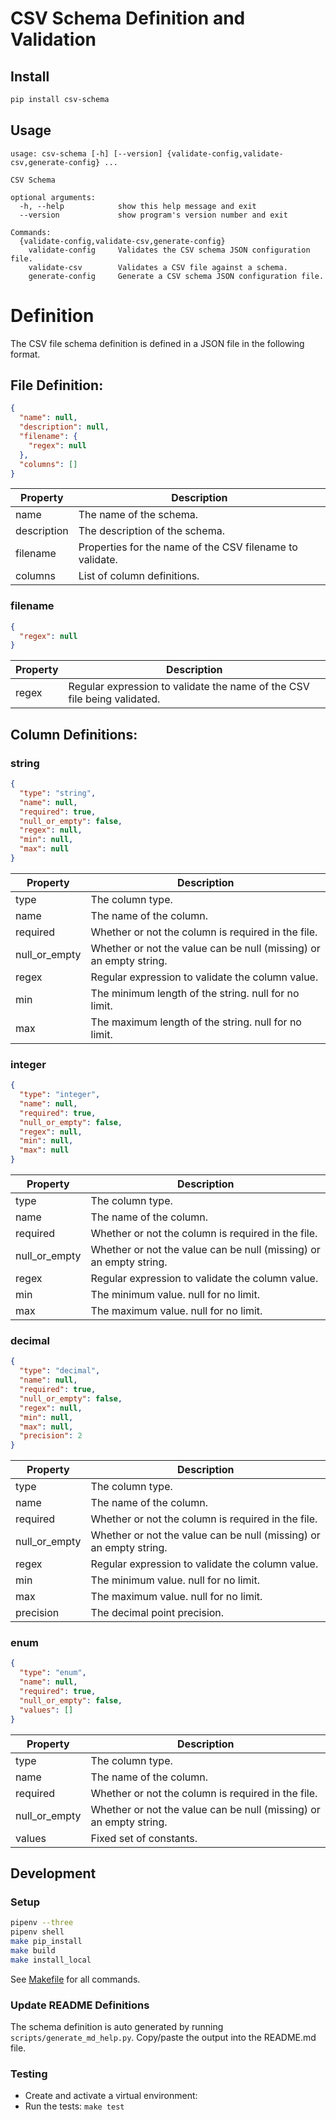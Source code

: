 # CSV Schema Definition and Validation

## Install

```bash
pip install csv-schema
```

## Usage
```text
usage: csv-schema [-h] [--version] {validate-config,validate-csv,generate-config} ...

CSV Schema

optional arguments:
  -h, --help            show this help message and exit
  --version             show program's version number and exit

Commands:
  {validate-config,validate-csv,generate-config}
    validate-config     Validates the CSV schema JSON configuration file.
    validate-csv        Validates a CSV file against a schema.
    generate-config     Generate a CSV schema JSON configuration file.

```

# Definition

The CSV file schema definition is defined in a JSON file in the following format.

## File Definition:

```json
{
  "name": null,
  "description": null,
  "filename": {
    "regex": null
  },
  "columns": []
}
```
| Property | Description |
| -------- | ----------- |
| name | The name of the schema. |
| description | The description of the schema. |
| filename | Properties for the name of the CSV filename to validate. |
| columns | List of column definitions. |


### filename
```json
{
  "regex": null
}
```
| Property | Description |
| -------- | ----------- |
| regex | Regular expression to validate the name of the CSV file being validated. |

## Column Definitions:

### string
```json
{
  "type": "string",
  "name": null,
  "required": true,
  "null_or_empty": false,
  "regex": null,
  "min": null,
  "max": null
}
```
| Property | Description |
| -------- | ----------- |
| type | The column type. |
| name | The name of the column. |
| required | Whether or not the column is required in the file. |
| null_or_empty | Whether or not the value can be null (missing) or an empty string. |
| regex | Regular expression to validate the column value. |
| min | The minimum length of the string. null for no limit. |
| max | The maximum length of the string. null for no limit. |

### integer
```json
{
  "type": "integer",
  "name": null,
  "required": true,
  "null_or_empty": false,
  "regex": null,
  "min": null,
  "max": null
}
```
| Property | Description |
| -------- | ----------- |
| type | The column type. |
| name | The name of the column. |
| required | Whether or not the column is required in the file. |
| null_or_empty | Whether or not the value can be null (missing) or an empty string. |
| regex | Regular expression to validate the column value. |
| min | The minimum value. null for no limit. |
| max | The maximum value. null for no limit. |

### decimal
```json
{
  "type": "decimal",
  "name": null,
  "required": true,
  "null_or_empty": false,
  "regex": null,
  "min": null,
  "max": null,
  "precision": 2
}
```
| Property | Description |
| -------- | ----------- |
| type | The column type. |
| name | The name of the column. |
| required | Whether or not the column is required in the file. |
| null_or_empty | Whether or not the value can be null (missing) or an empty string. |
| regex | Regular expression to validate the column value. |
| min | The minimum value. null for no limit. |
| max | The maximum value. null for no limit. |
| precision | The decimal point precision. |

### enum
```json
{
  "type": "enum",
  "name": null,
  "required": true,
  "null_or_empty": false,
  "values": []
}
```
| Property | Description |
| -------- | ----------- |
| type | The column type. |
| name | The name of the column. |
| required | Whether or not the column is required in the file. |
| null_or_empty | Whether or not the value can be null (missing) or an empty string. |
| values | Fixed set of constants. |

## Development

### Setup

```bash
pipenv --three
pipenv shell
make pip_install
make build
make install_local
```
See [Makefile](Makefile) for all commands.

### Update README Definitions
The schema definition is auto generated by running `scripts/generate_md_help.py`.
Copy/paste the output into the README.md file.

### Testing

- Create and activate a virtual environment:
- Run the tests: `make test`
